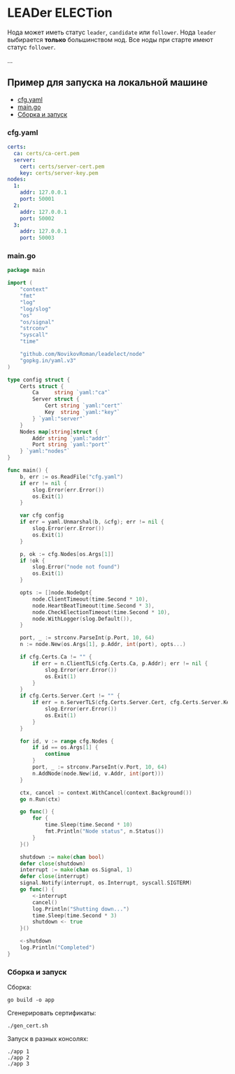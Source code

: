 # LEADer ELECTion

Нода может иметь статус `leader`, `candidate` или `follower`.
Нода `leader` выбирается **только** большинством нод.
Все ноды при старте имеют статус `follower`.

…

## Пример для запуска на локальной машине

- [cfg.yaml](#cfgyaml)
- [main.go](#maingo)
- [Сборка и запуск](#сборка-и-запуск)

### cfg.yaml

```yaml
certs:
  ca: certs/ca-cert.pem
  server:
    cert: certs/server-cert.pem
    key: certs/server-key.pem
nodes:
  1:
    addr: 127.0.0.1
    port: 50001
  2:
    addr: 127.0.0.1
    port: 50002
  3:
    addr: 127.0.0.1
    port: 50003
```

### main.go

```go
package main

import (
    "context"
    "fmt"
    "log"
    "log/slog"
    "os"
    "os/signal"
    "strconv"
    "syscall"
    "time"

    "github.com/NovikovRoman/leadelect/node"
    "gopkg.in/yaml.v3"
)

type config struct {
    Certs struct {
        Ca     string `yaml:"ca"`
        Server struct {
            Cert string `yaml:"cert"`
            Key  string `yaml:"key"`
        } `yaml:"server"`
    }
    Nodes map[string]struct {
        Addr string `yaml:"addr"`
        Port string `yaml:"port"`
    } `yaml:"nodes"`
}

func main() {
    b, err := os.ReadFile("cfg.yaml")
    if err != nil {
        slog.Error(err.Error())
        os.Exit(1)
    }

    var cfg config
    if err = yaml.Unmarshal(b, &cfg); err != nil {
        slog.Error(err.Error())
        os.Exit(1)
    }

    p, ok := cfg.Nodes[os.Args[1]]
    if !ok {
        slog.Error("node not found")
        os.Exit(1)
    }

    opts := []node.NodeOpt{
        node.ClientTimeout(time.Second * 10),
        node.HeartBeatTimeout(time.Second * 3),
        node.CheckElectionTimeout(time.Second * 10),
        node.WithLogger(slog.Default()),
    }

    port, _ := strconv.ParseInt(p.Port, 10, 64)
    n := node.New(os.Args[1], p.Addr, int(port), opts...)

    if cfg.Certs.Ca != "" {
        if err = n.ClientTLS(cfg.Certs.Ca, p.Addr); err != nil {
            slog.Error(err.Error())
            os.Exit(1)
        }
    }
    if cfg.Certs.Server.Cert != "" {
        if err = n.ServerTLS(cfg.Certs.Server.Cert, cfg.Certs.Server.Key); err != nil {
            slog.Error(err.Error())
            os.Exit(1)
        }
    }

    for id, v := range cfg.Nodes {
        if id == os.Args[1] {
            continue
        }
        port, _ := strconv.ParseInt(v.Port, 10, 64)
        n.AddNode(node.New(id, v.Addr, int(port)))
    }

    ctx, cancel := context.WithCancel(context.Background())
    go n.Run(ctx)

    go func() {
        for {
            time.Sleep(time.Second * 10)
            fmt.Println("Node status", n.Status())
        }
    }()

    shutdown := make(chan bool)
    defer close(shutdown)
    interrupt := make(chan os.Signal, 1)
    defer close(interrupt)
    signal.Notify(interrupt, os.Interrupt, syscall.SIGTERM)
    go func() {
        <-interrupt
        cancel()
        log.Println("Shutting down...")
        time.Sleep(time.Second * 3)
        shutdown <- true
    }()

    <-shutdown
    log.Println("Completed")
}
```

### Сборка и запуск

Сборка:

```shell
go build -o app
```

Сгенерировать сертификаты:

```shell
./gen_cert.sh
```

Запуск в разных консолях:

```shell
./app 1
./app 2
./app 3
```

